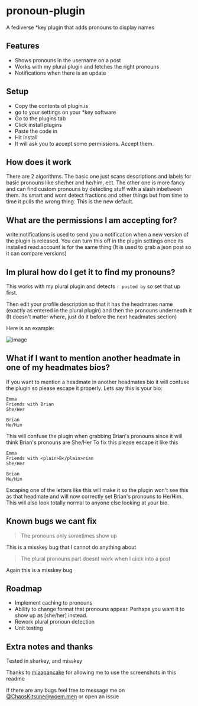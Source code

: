 # pronoun-plugin
A fediverse *key plugin that adds pronouns to display names

## Features
 - Shows pronouns in the username on a post
 - Works with my plural plugin and fetches the right pronouns
 - Notifications when there is an update

## Setup
 - Copy the contents of plugin.is
 - go to your settings on your *key software
 - Go to the plugins tab
 - Click install plugins
 - Paste the code in
 - Hit install
 - It will ask you to accept some permissions. Accept them.

## How does it work
There are 2 algorithms. The basic one just scans descriptions and labels for basic pronouns like she/her and he/him, ect. The other one is more fancy and can find custom pronouns by detecting stuff with a slash inbetween them. Its smart and wont detect fractions and other things but from time to time it pulls the wrong thing. This is the new default. 

## What are the permissions I am accepting for?
write:notifications is used to send you a notification when a new version of the plugin is released. You can turn this off in the plugin settings once its installed
read:account is for the same thing (It is used to grab a json post so it can compare versions)

## Im plural how do I get it to find my pronouns?
This works with my plural plugin and detects ` - posted by ` so set that up first.

Then edit your profile description so that it has the headmates name (exactly as entered in the plural plugin) and then the pronouns underneath it (It doesn't matter where, just do it before the next headmates section) 

Here is an example:

![image](https://github.com/KevinWh0/pronoun-plugin/assets/45321184/1e664521-21eb-485d-a53c-b354c900f953)


## What if I want to mention another headmate in one of my headmates bios?

If you want to mention a headmate in another headmates bio it will confuse the plugin so please escape it properly.
Lets say this is your bio:
```
Emma
Friends with Brian
She/Her

Brian
He/Him
```
This will confuse the plugin when grabbing Brian's pronouns since it will think Brian's pronouns are She/Her
To fix this please escape it like this
```
Emma
Friends with <plain>B</plain>rian
She/Her

Brian
He/Him
```
Escaping one of the letters like this will make it so the plugin won't see this as that headmate and will now correctly set Brian's pronouns to He/Him. This will also look totally normal to anyone else looking at your bio.

## Known bugs we cant fix

> The pronouns only sometimes show up

This is a misskey bug that I cannot do anything about

> The plural pronouns part doesnt work when I click into a post

Again this is a misskey bug

## Roadmap

 - Implement caching to pronouns
 - Ability to change format that pronouns appear. Perhaps you want it to show up as [she/her] instead.
 - Rework plural pronoun detection
 - Unit testing

## Extra notes and thanks
Tested in sharkey, and misskey

Thanks to [miaapancake](https://woem.men/@miaapancake) for allowing me to use the screenshots in this readme

If there are any bugs feel free to message me on [@ChaosKitsune@woem.men](https://woem.men/@ChaosKitsune) or open an issue
